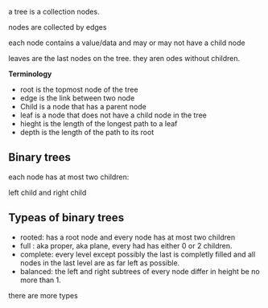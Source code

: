 a tree is a collection nodes. 

nodes are collected by edges

each node contains a value/data and may or may not have a child node

leaves are the last nodes on the tree. they aren odes without children.

**Terminology**

* root is the topmost node of the tree
* edge is the link between two node
* Child is a node that has a parent node
* leaf is a node that does not have a child node in the tree
* hieght is the length of the longest path to a leaf
* depth is the length of the path to its root

Binary trees
------------

each node has at most two children:

left child and right child

Typeas of binary trees
----------------------

* rooted: has a root node and every node has at most two children
* full : aka proper, aka plane, every had has either 0 or 2 children.
* complete: every level except possibly the last is completly filled and all nodes in the last level are as far left as possible.
* balanced: the left and right subtrees of every node differ in height be no more than 1.

there are more types